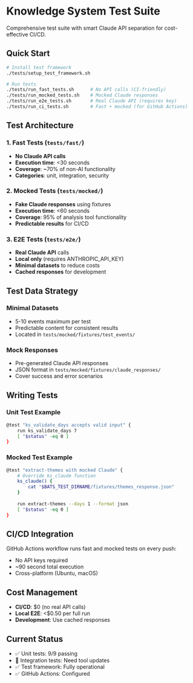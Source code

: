 # Knowledge System Test Suite

Comprehensive test suite with smart Claude API separation for cost-effective CI/CD.

## Quick Start

```bash
# Install test framework
./tests/setup_test_framework.sh

# Run tests
./tests/run_fast_tests.sh      # No API calls (CI-friendly)
./tests/run_mocked_tests.sh    # Mocked Claude responses
./tests/run_e2e_tests.sh       # Real Claude API (requires key)
./tests/run_ci_tests.sh        # Fast + mocked (for GitHub Actions)
```

## Test Architecture

### 1. Fast Tests (`tests/fast/`)
- **No Claude API calls**
- **Execution time**: <30 seconds
- **Coverage**: ~70% of non-AI functionality
- **Categories**: unit, integration, security

### 2. Mocked Tests (`tests/mocked/`)
- **Fake Claude responses** using fixtures
- **Execution time**: <60 seconds  
- **Coverage**: 95% of analysis tool functionality
- **Predictable results** for CI/CD

### 3. E2E Tests (`tests/e2e/`)
- **Real Claude API** calls
- **Local only** (requires ANTHROPIC_API_KEY)
- **Minimal datasets** to reduce costs
- **Cached responses** for development

## Test Data Strategy

### Minimal Datasets
- 5-10 events maximum per test
- Predictable content for consistent results
- Located in `tests/mocked/fixtures/test_events/`

### Mock Responses
- Pre-generated Claude API responses
- JSON format in `tests/mocked/fixtures/claude_responses/`
- Cover success and error scenarios

## Writing Tests

### Unit Test Example
```bash
@test "ks_validate_days accepts valid input" {
    run ks_validate_days 7
    [ "$status" -eq 0 ]
}
```

### Mocked Test Example
```bash
@test "extract-themes with mocked Claude" {
    # Override ks_claude function
    ks_claude() {
        cat "$BATS_TEST_DIRNAME/fixtures/themes_response.json"
    }
    
    run extract-themes --days 1 --format json
    [ "$status" -eq 0 ]
}
```

## CI/CD Integration

GitHub Actions workflow runs fast and mocked tests on every push:
- No API keys required
- ~90 second total execution
- Cross-platform (Ubuntu, macOS)

## Cost Management

- **CI/CD**: $0 (no real API calls)
- **Local E2E**: <$0.50 per full run
- **Development**: Use cached responses

## Current Status

- ✅ Unit tests: 9/9 passing
- 🔧 Integration tests: Need tool updates
- ✅ Test framework: Fully operational
- ✅ GitHub Actions: Configured
